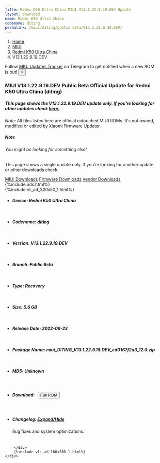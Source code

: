 ```yaml
---
title: Redmi K50 Ultra China MIUI V13.1.22.9.19.DEV Update
layout: download
name: Redmi K50 Ultra China
codename: diting
permalink: /miui/diting/public beta/V13.1.22.9.19.DEV/
---
```

<nav aria-label="breadcrumb">
    <ol class="breadcrumb">
        <li class="breadcrumb-item"><a href="/">Home</a></li>
        <li class="breadcrumb-item"><a href="/miui/">MIUI</a></li>
        <li class="breadcrumb-item"><a href="/miui/diting/">Redmi K50 Ultra China</a></li>
        <li class="breadcrumb-item active" aria-current="page">V13.1.22.9.19.DEV</li>
    </ol>
</nav>
<div class="alert alert-primary alert-dismissible fade show" role="alert">
    Follow <a href="https://t.me/MIUIUpdatesTracker" class="alert-link">MIUI Updates Tracker</a> on Telegram to get
    notified when a new ROM is out!
    <button type="button" class="close" data-dismiss="alert" aria-label="Close">
        <span aria-hidden="true">&times;</span>
    </button>
</div>
<div class="col-12 mx-auto">
    <h3 class="title bg-light p-2 rounded">MIUI V13.1.22.9.19.DEV Public Beta Official Update for Redmi K50 Ultra China (diting)</h3>
    <h5>This page shows the V13.1.22.9.19.DEV update only. If you're looking for other updates check
        <a href="/miui/diting/">here.</a></h5>
    <p><i>Note: </i>All files listed here are official untouched MIUI ROMs.
        It's not owned, modified or edited by Xiaomi Firmware Updater.</p>
    <div class="card">
        <div class="card-body">
            <h5 class="card-title">Note</h5>
            <h6 class="card-subtitle mb-2 text-muted">You might be looking for something else!</h6>
            <p class="card-text">This page shows a single update only.
                If you're looking for another update or other downloads check:</p>
            <a href="/miui/" class="card-link">MIUI Downloads</a>
            <a href="/firmware/" class="card-link">Firmware Downloads</a>
            <a href="/vendor/" class="card-link">Vendor Downloads</a>
        </div>
    </div>
    {%include ads.html%}
    <div class="row justify-content-center">
        <div class="col-10" id="downloads">
                    <div class="card card-body">
            {%include vli_ad_320x50_1.html%}
            <ul class="list-unstyled">
                <li style="padding-bottom: 10px;">
                    <h5><b>Device: </b>Redmi K50 Ultra China</h5>
                </li>
                <li style="padding-bottom: 10px;">
                    <h5><b>Codename: </b> <a href="/miui/diting/" target="_blank">diting</a> </h5>
                </li>
                <li style="padding-bottom: 10px;">
                    <h5><b>Version: </b>V13.1.22.9.19.DEV</h5>
                </li>
                <li style="padding-bottom: 10px;">
                    <h5><b>Branch: </b>Public Beta</h5>
                </li>
                <li style="padding-bottom: 10px;">
                    <h5><b>Type: </b>Recovery</h5>
                </li>
                <li style="padding-bottom: 10px;">
                    <h5><b>Size: </b>5.6 GB</h5>
                </li>
                <li style="padding-bottom: 10px;">
                    <h5><b>Release Date: </b>2022-09-23</h5>
                </li>
                <li style="padding-bottom: 10px;">
                    <h5><b>Package Name: </b><span id="filename" class="text-dark">miui_DITING_V13.1.22.9.19.DEV_cd0167f2a3_12.0.zip</span></h5>
                </li>
                <li style="padding-bottom: 10px;">
                    <h5><b>MD5: </b><span id="md5" class="text-muted">Unknown</span></h5>
                </li>
                <li style="padding-bottom: 10px;">
                    <h5><b>Download: </b><button type="button" id="download" class="btn btn-primary" style="margin: 7px;"
                            onclick="window.open('https://bigota.d.miui.com/V13.1.22.9.19.DEV/miui_DITING_V13.1.22.9.19.DEV_cd0167f2a3_12.0.zip', '_blank');"><i class="fa fa-download"></i> Full ROM</button></h5>
                </li>
                <li style="padding-bottom: 10px;">
                    <h5><b>Changelog: </b><a href="#diting_1_changelog" data-toggle="collapse" role="button"
                            aria-expanded="false" aria-controls="diting_1_changelog"> <i class="fa fa-arrow-down"
                                aria-hidden="true"></i> Expand/Hide</a></h5>
                    <div class="collapse" id="diting_1_changelog">
                        <p id="changelog_text">Bug fixes and system optimizations.</p>
                    </div>
                </li>
            </ul>
        </div>

        </div>
        {%include vli_ad_160x600_1.html%}
    </div>
</div>
